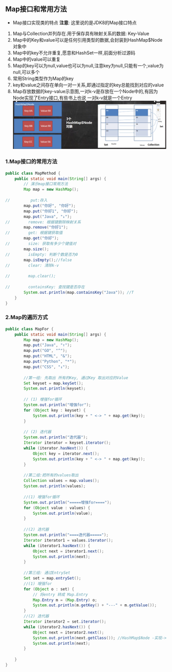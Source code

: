 ## Map接口和常用方法

* Map接口实现类的特点
  **注意**: 这里说的是JDK8的Map接口特点

1. Map与Collection并列存在.用于保存具有映射关系的数据: Key-Value
2. Map中的Key和value可以是任何引用类型的数据,会封装到HashMap$Node对象中
3. Map中的key不允许重复,愿意和HashSet一样,前面分析过源码
4. Map中的value可以重复
5. Map的key可以为null,value也可以为null,注意key为null,只能有一个,value为null,可以多个
6. 常用String类型作为Map的key
7. key和value之间存在单向一对一关系,即通过指定的key总能找到对应的value
8. Map存放数据的key-value示意图,一对k-v是存放在一个Node中的,有因为Node实现了Entry接口,有些书上也说 一对k-v就是一个Entry
   ![img_4.png](images/img_4.png)

### 1.Map接口的常用方法

```java
public class MapMethod {
    public static void main(String[] args) {
        // 演示map接口常用方法
        Map map = new HashMap();

//         put:存入
        map.put("你好", "你好");
        map.put("你好1", "你好");
        map.put("Java", "↓");
//        remove: 根据键删除映射关系
        map.remove("你好1");
//        get: 根据键获取值
        map.get("你好");
//        size: 获取有多少个键值对
        map.size();
//        isEmpty: 判断个数是否为0
        map.isEmpty();//false
//        clear: 清除k-v

//        map.clear();

//        containsKey: 查找键是否存在
        System.out.println(map.containsKey("Java")); //T
    }
}
```

### 2.Map的遍历方式

```java
public class MapFor {
    public static void main(String[] args) {
        Map map = new HashMap();
        map.put("Java", "↑");
        map.put("GO", "^");
        map.put("HTML", "&");
        map.put("Python", "*");
        map.put("CSS", "↓");

        //第一组: 先取出 所有的Key, 通过Key 取出对应的Value
        Set keyset = map.keySet();
        System.out.println(keyset);

        // (1) 增强for循环
        System.out.println("增强for");
        for (Object key : keyset) {
            System.out.println(key + " <-> " + map.get(key));
        }

        // (2) 迭代器
        System.out.println("迭代器");
        Iterator iterator = keyset.iterator();
        while (iterator.hasNext()) {
            Object key = iterator.next();
            System.out.println(key + " <-> " + map.get(key));
        }

        //第二组:把所有的values取出
        Collection values = map.values();
        System.out.println(values);

        //(1) 增强for循环
        System.out.println("=====增强for====");
        for (Object value : values) {
            System.out.println(value);
        }

        //(2) 迭代器
        System.out.println("====迭代器=====");
        Iterator iterator1 = values.iterator();
        while (iterator1.hasNext()) {
            Object next = iterator1.next();
            System.out.println(next);
        }

        //第三组: 通过EntrySet
        Set set = map.entrySet();
        //(1) 增强for
        for (Object o : set) {
            // 将entry 转成 Map.Entry
            Map.Entry m = (Map.Entry) o;
            System.out.println(m.getKey() + "---" + m.getValue());
        }
        //(2) 迭代器
        Iterator iterator2 = set.iterator();
        while (iterator2.hasNext()) {
            Object next = iterator2.next();
            System.out.println(next.getClass()); //HashMap$Node -实现-> Map.Entry (getKey,getValue)
            System.out.println(next);
        }

    }
}
```